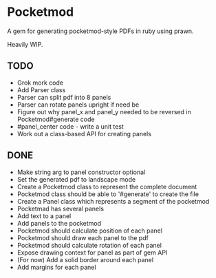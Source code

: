 # Pocketmod

A gem for generating pocketmod-style PDFs in ruby using prawn.

Heavily WIP.

## TODO
- Grok mork code
- Add Parser class
- Parser can split pdf into 8 panels
- Parser can rotate panels upright if need be
- Figure out why panel_x and panel_y needed to be reversed in Pocketmod#generate code
- #panel_center code - write a unit test
- Work out a class-based API for creating panels

## DONE
- Make string arg to panel constructor optional
- Set the generated pdf to landscape mode
- Create a Pocketmod class to represent the complete document
- Pocketmod class should be able to '#generate' to create the file
- Create a Panel class which represents a segment of the pocketmod
- Pocketmad has several panels
- Add text to a panel
- Add panels to the pocketmod
- Pocketmod should calculate position of each panel
- Pocketmod should draw each panel to the pdf
- Pocketmod should calculate rotation of each panel
- Expose drawing context for panel as part of gem API
- (For now) Add a solid border around each panel
- Add margins for each panel
